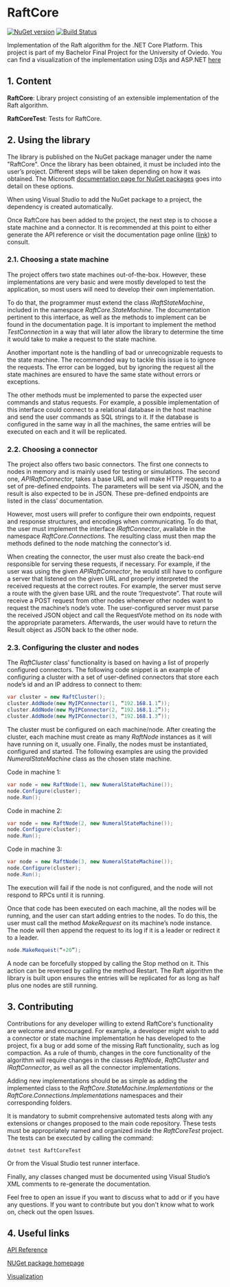 # RaftCore

[![NuGet version](https://img.shields.io/nuget/v/RaftCore.svg?style=flat-square)](https://www.nuget.org/packages/RaftCore/)
[![Build Status](https://travis-ci.org/guille/RaftCore.svg?branch=master)](https://travis-ci.org/guille/RaftCore)

Implementation of the Raft algorithm for the .NET Core Platform. This project is part of my Bachelor Final Project for the University of Oviedo. You can find a visualization of the implementation using D3js and ASP.NET [here](https://github.com/guille/raftcoreweb)

## 1. Content

**RaftCore**: Library project consisting of an extensible implementation of the Raft algorithm.

**RaftCoreTest**: Tests for RaftCore.

## 2. Using the library

The library is published on the NuGet package manager under the name "RaftCore". Once the library has been obtained, it must be included into the user’s project. Different steps will be taken depending on how it was obtained. The Microsoft [documentation page for NuGet packages](https://docs.microsoft.com/en-us/nuget/consume-packages/ways-to-install-a-package.) goes into detail on these options.

When using Visual Studio to add the NuGet package to a project, the dependency is created automatically.

Once RaftCore has been added to the project, the next step is to choose a state machine and a connector. It is recommended at this point to either generate the API reference or visit the documentation page online ([link](https://guille.github.io/RaftCore/)) to consult.

### 2.1. Choosing a state machine

The project offers two state machines out-of-the-box. However, these implementations are very basic and were mostly developed to test the application, so most users will need to develop their own implementation.

To do that, the programmer must extend the class *IRaftStateMachine*, included in the namespace *RaftCore.StateMachine*. The documentation pertinent to this interface, as well as the methods to implement can be found in the documentation page. It is important to implement the method *TestConnection* in a way that will later allow the library to determine the time it would take to make a request to the state machine.

Another important note is the handling of bad or unrecognizable requests to the state machine. The recommended way to tackle this issue is to ignore the requests. The error can be logged, but by ignoring the request all the state machines are ensured to have the same state without errors or exceptions.

The other methods must be implemented to parse the expected user commands and status requests. For example, a possible implementation of this interface could connect to a relational database in the host machine and send the user commands as SQL strings to it. If the database is configured in the same way in all the machines, the same entries will be executed on each and it will be replicated.

### 2.2. Choosing a connector

The project also offers two basic connectors. The first one connects to nodes in memory and is mainly used for testing or simulations. The second one, *APIRaftConnector*, takes a base URL and will make HTTP requests to a set of pre-defined endpoints. The parameters will be sent via JSON, and the result is also expected to be in JSON. These pre-defined endpoints are listed in the class’ documentation.

However, most users will prefer to configure their own endpoints, request and response structures, and encodings when communicating. To do that, the user must implement the interface *IRaftConnector*, available in the namespace *RaftCore.Connections*. The resulting class must then map the methods defined to the node matching the connector’s id.

When creating the connector, the user must also create the back-end responsible for serving these requests, if necessary. For example, if the user was using the given *APIRaftConnector*, he would still have to configure a server that listened on the given URL and properly interpreted the received requests at the correct routes. For example, the server must serve a route with the given base URL and the route “/requestvote”. That route will receive a POST request from other nodes whenever other nodes want to request the machine’s node’s vote. The user-configured server must parse the received JSON object and call the RequestVote method on its node with the appropriate parameters. Afterwards, the user would have to return the Result object as JSON back to the other node.

### 2.3. Configuring the cluster and nodes

The *RaftCluster* class’ functionality is based on having a list of properly configured connectors. The following code snippet is an example of configuring a cluster with a set of user-defined connectors that store each node’s id and an IP address to connect to them:

```cs
var cluster = new RaftCluster();
cluster.AddNode(new MyIPConnector(1, “192.168.1.1”));
cluster.AddNode(new MyIPConnector(2, “192.168.1.2”));
cluster.AddNode(new MyIPConnector(3, “192.168.1.3”));
```

The cluster must be configured on each machine/node. After creating the cluster, each machine must create as many *RaftNode* instances as it will have running on it, usually one. Finally, the nodes must be instantiated, configured and started. The following examples are using the provided *NumeralStateMachine* class as the chosen state machine.

Code in machine 1:

```cs
var node = new RaftNode(1, new NumeralStateMachine());
node.Configure(cluster);
node.Run();
```

Code in machine 2:

```cs
var node = new RaftNode(2, new NumeralStateMachine());
node.Configure(cluster);
node.Run();
```

Code in machine 3:

```cs
var node = new RaftNode(3, new NumeralStateMachine());
node.Configure(cluster);
node.Run();
```

The execution will fail if the node is not configured, and the node will not respond to RPCs until
it is running.

Once that code has been executed on each machine, all the nodes will be running, and the user can start adding entries to the nodes. To do this, the user must call the method *MakeRequest* on its machine’s node instance. The node will then append the request to its log if it is a leader or redirect it to a leader.

```cs
node.MakeRequest(“+20”);
```

A node can be forcefully stopped by calling the Stop method on it. This action can be reversed by calling the method Restart. The Raft algorithm the library is built upon ensures the entries will be replicated for as long as half plus one nodes are still running.

## 3. Contributing

Contributions for any developer willing to extend RaftCore's functionality are welcome and encouraged. For example, a developer might wish to add a connector or state machine implementation he has developed to the project, fix a bug or add some of the missing Raft functionality, such as log compaction. As a rule of thumb, changes in the core functionality of the algorithm will require changes in the classes *RaftNode*, *RaftCluster* and *IRaftConnector*, as well as all the connector implementations.

Adding new implementations should be as simple as adding the implemented class to the 
*RaftCore.StateMachine.Implementations* or the *RaftCore.Connections.Implementations* namespaces and their corresponding folders.

It is mandatory to submit comprehensive automated tests along with any extensions or changes proposed to the main code repository. These tests must be appropriately named and organized inside the *RaftCoreTest* project. The tests can be executed by calling the command:

`dotnet test RaftCoreTest`

Or from the Visual Studio test runner interface.

Finally, any classes changed must be documented using Visual Studio’s XML comments to re-generate the documentation.

Feel free to open an issue if you want to discuss what to add or if you have any questions. If you want to contribute but you don't know what to work on, check out the open Issues.

## 4. Useful links

[API Reference](https://guille.github.io/RaftCore)

[NUGet package homepage](https://www.nuget.org/packages/RaftCore/)

[Visualization](https://github.com/guille/RaftCoreWeb)